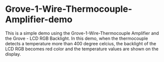 # Grove-1-Wire-Thermocouple-Amplifier-demo

This is a simple demo using the Grove-1-Wire-Thermocouple Amplifier and the Grove - LCD RGB Backlight. In this demo, when the thermocouple detects a temperature more than 400 degree celcius, the backlight of the LCD RGB becomes red color and the temperature values are shown on the display.
